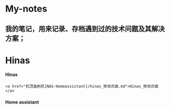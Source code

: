 # My-notes
我的笔记，用来记录、存档遇到过的技术问题及其解决方案；
---
# Hinas
  #### Hinas
    <a href="机顶盒刷机[NAS·Homeassistant]/hinas_修改页面.md">Hinas_修改页面</a>
  #### Home assistant
